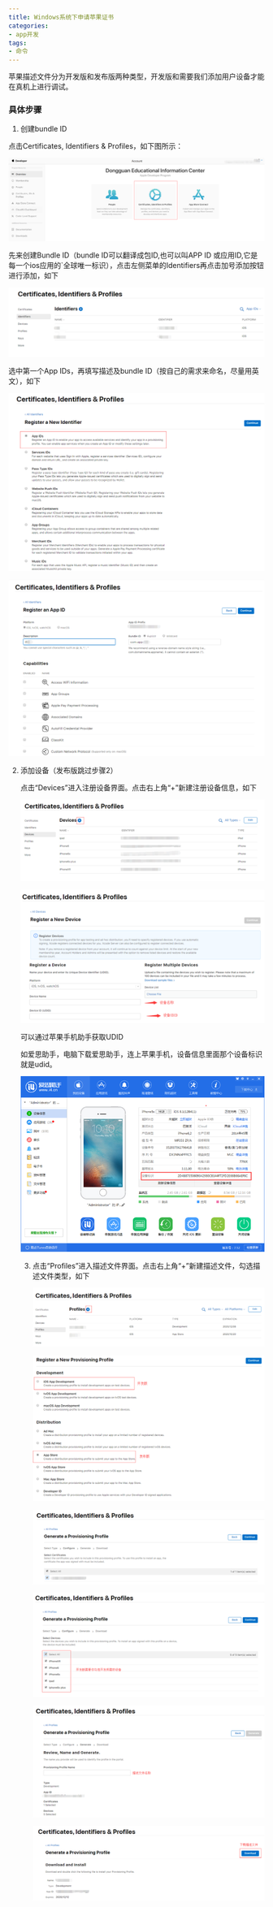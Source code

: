 ```yaml
---
title: Windows系统下申请苹果证书
categories:
- app开发
tags:
- 命令
---
```




苹果描述文件分为开发版和发布版两种类型，开发版和需要我们添加用户设备才能在真机上进行调试。

### 具体步骤

1. 创建bundle ID

点击Certificates, Identifiers & Profiles，如下图所示：

![](HBuilder实现微信登录/16.png)

先来创建Bundle ID（bundle ID可以翻译成包ID,也可以叫APP ID 或应用ID,它是每一个ios应用的`全球唯一标识），点击左侧菜单的Identifiers再点击加号添加按钮进行添加，如下

![](HBuilder实现微信登录/14.png)

选中第一个App IDs，再填写描述及bundle ID（按自己的需求来命名，尽量用英文），如下

![](HBuilder实现微信登录/15.png)

![](HBuilder实现微信登录/17.png)

2. 添加设备（发布版跳过步骤2）

   点击“Devices”进入注册设备界面。点击右上角“+”新建注册设备信息，如下

   ![](HBuilder实现微信登录/19.png)

   ![](HBuilder实现微信登录/13.png)

   可以通过苹果手机助手获取UDID

   如爱思助手，电脑下载爱思助手，连上苹果手机，设备信息里面那个设备标识就是udid。

   ![](HBuilder实现微信登录/18.png)

   3. 点击“Profiles”进入描述文件界面。点击右上角“+”新建描述文件，勾选描述文件类型，如下

      ![](HBuilder实现微信登录/20.png)

      ![](HBuilder实现微信登录/12.png)

      ![](HBuilder实现微信登录/21.png)

      ![](HBuilder实现微信登录/22.png)

      ![](HBuilder实现微信登录/23.png)

      ![](HBuilder实现微信登录/24.png)



